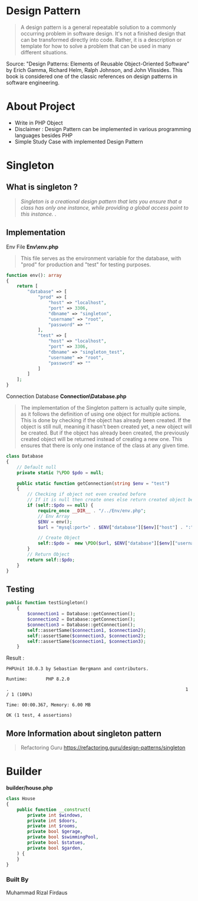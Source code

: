 # Design Pattern

> A design pattern is a general repeatable solution to a commonly occurring problem in software design. It's not a finished design that can be transformed directly into code. Rather, it is a description or template for how to solve a problem that can be used in many different situations.

Source: "Design Patterns: Elements of Reusable Object-Oriented Software" by Erich Gamma, Richard Helm, Ralph Johnson, and John Vlissides. This book is considered one of the classic references on design patterns in software engineering.

# About Project

- Write in PHP Object
- Disclaimer : Design Pattern can be implemented in various programming languages besides PHP
- Simple Study Case with implemented Design Pattern

# Singleton

## What is singleton ?

> _Singleton is a creational design pattern that lets you ensure that a class has only one instance, while providing a global access point to this instance._ .

## Implementation

Env File **Env\env.php**

> This file serves as the environment variable for the database, with "prod" for production and "test" for testing purposes.

```php
function env(): array
{
    return [
        "database" => [
            "prod" => [
                "host" => "localhost",
                "port" => 3306,
                "dbname" => "singleton",
                "username" => "root",
                "password" => ""
            ],
            "test" => [
                "host" => "localhost",
                "port" => 3306,
                "dbname" => "singleton_test",
                "username" => "root",
                "password" => ""
            ]
        ]
    ];
}

```

Connection Database **Connection\Database.php**

> The implementation of the Singleton pattern is actually quite simple, as it follows the definition of using one object for multiple actions. This is done by checking if the object has already been created. If the object is still null, meaning it hasn't been created yet, a new object will be created. But if the object has already been created, the previously created object will be returned instead of creating a new one. This ensures that there is only one instance of the class at any given time.

```php
class Database
{
    // Default null
    private static ?\PDO $pdo = null;

    public static function getConnection(string $env = "test")
    {
        // Checking if object not even created before
        // If it is null then create ones else return created object before
        if (self::$pdo == null) {
            require_once __DIR__ . "/../Env/env.php";
            // Env Array
            $ENV = env();
            $url = "mysql:port=" . $ENV["database"][$env]["host"] . ":" . $ENV["database"][$env]["port"] . ";dbname=" . $ENV["database"][$env]["dbname"];

            // Create Object
            self::$pdo =  new \PDO($url, $ENV["database"][$env]["username"], $ENV["database"][$env]["password"]);
        }
        // Return Object
        return self::$pdo;
    }
}
```

## Testing

>

```php
public function testSingleton()
    {
        $connection1 = Database::getConnection();
        $connection2 = Database::getConnection();
        $connection3 = Database::getConnection();
        self::assertSame($connection1, $connection2);
        self::assertSame($connection3, $connection2);
        self::assertSame($connection1, $connection3);
    }
```

Result :

```shell
PHPUnit 10.0.3 by Sebastian Bergmann and contributors.

Runtime:       PHP 8.2.0

.                                                                   1 / 1 (100%)

Time: 00:00.367, Memory: 6.00 MB

OK (1 test, 4 assertions)
```

## More Information about singleton pattern

> Refactoring Guru
> https://refactoring.guru/design-patterns/singleton

# Builder

**builder/house.php**

```php
class House
{
    public function __construct(
        private int $windows,
        private int $doors,
        private int $rooms,
        private bool $gerage,
        private bool $swimmingPool,
        private bool $statues,
        private bool $garden,
    ) {
    }
}

```

### Built By

Muhammad Rizal Firdaus
